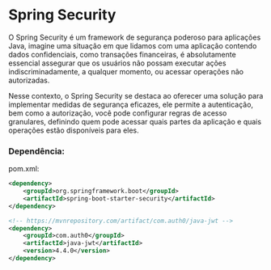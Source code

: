 # Spring Security

O Spring Security é um framework de segurança poderoso para aplicações Java, imagine uma situação em que lidamos com uma aplicação contendo dados confidenciais, como transações financeiras, é absolutamente essencial assegurar que os usuários não possam executar ações indiscriminadamente, a qualquer momento, ou acessar operações não autorizadas.

Nesse contexto, o Spring Security se destaca ao oferecer uma solução para implementar medidas de segurança eficazes, ele permite a autenticação, bem como a autorização, você pode configurar regras de acesso granulares, definindo quem pode acessar quais partes da aplicação e quais operações estão disponíveis para eles.

### Dependência:

pom.xml:

```xml
<dependency>
	<groupId>org.springframework.boot</groupId>
	<artifactId>spring-boot-starter-security</artifactId>
</dependency>

<!-- https://mvnrepository.com/artifact/com.auth0/java-jwt -->
<dependency>
	<groupId>com.auth0</groupId>
	<artifactId>java-jwt</artifactId>
	<version>4.4.0</version>
</dependency>
```